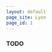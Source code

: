 ```yaml
---
layout: default
page_site: Lyon 
page_id: 1
---
```


<!-- Commented in the navbar GV -->

### TODO 
